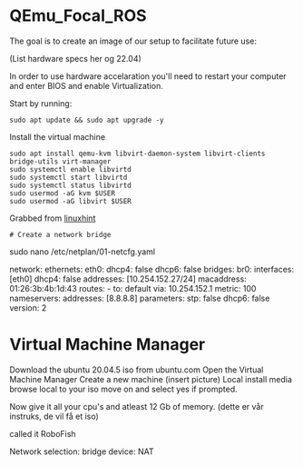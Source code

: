 # QEmu_Focal_ROS
The goal is to create an image of our setup to facilitate future use:

(List hardware specs her og 22.04)

In order to use hardware accelaration you'll need to restart your computer and enter BIOS and enable Virtualization.

Start by running:

```
sudo apt update && sudo apt upgrade -y
```
Install the virtual machine
```
sudo apt install qemu-kvm libvirt-daemon-system libvirt-clients bridge-utils virt-manager
sudo systemctl enable libvirtd
sudo systemctl start libvirtd
sudo systemctl status libvirtd
sudo usermod -aG kvm $USER
sudo usermod -aG libvirt $USER
```
Grabbed from [linuxhint](https://linuxhint.com/install-kvm-ubuntu-22-04/)

```
# Create a network bridge
```
sudo nano /etc/netplan/01-netcfg.yaml

network:
    ethernets:
       eth0:
          dhcp4: false
          dhcp6: false
     bridges:
        br0:
           interfaces: [eth0]
           dhcp4: false
           addresses: [10.254.152.27/24]
           macaddress: 01:26:3b:4b:1d:43
           routes:
              - to: default
                via: 10.254.152.1
                metric: 100
           nameservers:
                addresses: [8.8.8.8]
           parameters:
               stp: false
          dhcp6: false
     version: 2


# Virtual Machine Manager
Download the ubuntu 20.04.5 iso from ubuntu.com
Open the Virtual Machine Manager
Create a new machine (insert picture)
Local install media
browse local to your iso
move on and select yes if prompted.

Now give it all your cpu's and atleast 12 Gb of memory. (dette er vår instruks, de vil få et iso)

called it RoboFish

Network selection:
bridge device: NAT

